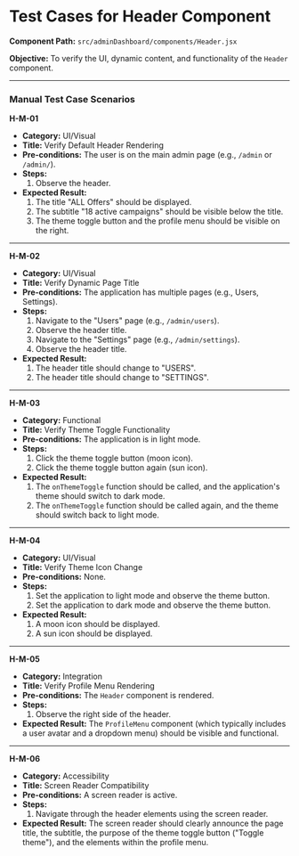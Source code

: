 # Test Cases for Header Component

**Component Path:** `src/adminDashboard/components/Header.jsx`

**Objective:** To verify the UI, dynamic content, and functionality of the `Header` component.

---

### Manual Test Case Scenarios

**H-M-01**
- **Category:** UI/Visual
- **Title:** Verify Default Header Rendering
- **Pre-conditions:** The user is on the main admin page (e.g., `/admin` or `/admin/`).
- **Steps:**
  1. Observe the header.
- **Expected Result:** 
  1. The title "ALL Offers" should be displayed.
  2. The subtitle "18 active campaigns" should be visible below the title.
  3. The theme toggle button and the profile menu should be visible on the right.

---

**H-M-02**
- **Category:** UI/Visual
- **Title:** Verify Dynamic Page Title
- **Pre-conditions:** The application has multiple pages (e.g., Users, Settings).
- **Steps:**
  1. Navigate to the "Users" page (e.g., `/admin/users`).
  2. Observe the header title.
  3. Navigate to the "Settings" page (e.g., `/admin/settings`).
  4. Observe the header title.
- **Expected Result:**
  1. The header title should change to "USERS".
  2. The header title should change to "SETTINGS".

---

**H-M-03**
- **Category:** Functional
- **Title:** Verify Theme Toggle Functionality
- **Pre-conditions:** The application is in light mode.
- **Steps:**
  1. Click the theme toggle button (moon icon).
  2. Click the theme toggle button again (sun icon).
- **Expected Result:**
  1. The `onThemeToggle` function should be called, and the application's theme should switch to dark mode.
  2. The `onThemeToggle` function should be called again, and the theme should switch back to light mode.

---

**H-M-04**
- **Category:** UI/Visual
- **Title:** Verify Theme Icon Change
- **Pre-conditions:** None.
- **Steps:**
  1. Set the application to light mode and observe the theme button.
  2. Set the application to dark mode and observe the theme button.
- **Expected Result:**
  1. A moon icon should be displayed.
  2. A sun icon should be displayed.

---

**H-M-05**
- **Category:** Integration
- **Title:** Verify Profile Menu Rendering
- **Pre-conditions:** The `Header` component is rendered.
- **Steps:**
  1. Observe the right side of the header.
- **Expected Result:** The `ProfileMenu` component (which typically includes a user avatar and a dropdown menu) should be visible and functional.

---

**H-M-06**
- **Category:** Accessibility
- **Title:** Screen Reader Compatibility
- **Pre-conditions:** A screen reader is active.
- **Steps:**
  1. Navigate through the header elements using the screen reader.
- **Expected Result:** The screen reader should clearly announce the page title, the subtitle, the purpose of the theme toggle button ("Toggle theme"), and the elements within the profile menu.
